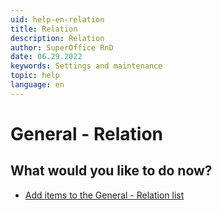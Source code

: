 ```yaml
---
uid: help-en-relation
title: Relation
description: Relation
author: SuperOffice RnD
date: 06.29.2022
keywords: Settings and maintenance
topic: help
language: en
---
```


# General - Relation



## What would you like to do now?

* [Add items to the General - Relation list][1]

<!-- Referenced links -->
[1]: adding-items-to-relation-list.md

<!-- Referenced images -->
